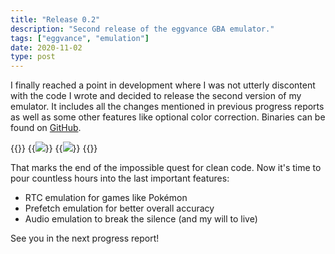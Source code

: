 ```yaml
---
title: "Release 0.2"
description: "Second release of the eggvance GBA emulator."
tags: ["eggvance", "emulation"]
date: 2020-11-02
type: post
---
```

I finally reached a point in development where I was not utterly discontent with the code I wrote and decided to release the second version of my emulator. It includes all the changes mentioned in previous progress reports as well as some other features like optional color correction. Binaries can be found on [GitHub](https://github.com/jsmolka/eggvance/releases).

{{<wrap>}}
  {{<image src="img/emerald-mew.png" caption="Oversaturated colors in memory">}}
  {{<image src="img/emerald-mew-lcd.png" caption="Corrected colors on the LCD">}}
{{</wrap>}}

That marks the end of the impossible quest for clean code. Now it's time to pour countless hours into the last important features:
- RTC emulation for games like Pokémon
- Prefetch emulation for better overall accuracy
- Audio emulation to break the silence (and my will to live)

See you in the next progress report!
